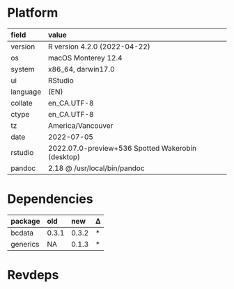 # Platform

|field    |value                                             |
|:--------|:-------------------------------------------------|
|version  |R version 4.2.0 (2022-04-22)                      |
|os       |macOS Monterey 12.4                               |
|system   |x86_64, darwin17.0                                |
|ui       |RStudio                                           |
|language |(EN)                                              |
|collate  |en_CA.UTF-8                                       |
|ctype    |en_CA.UTF-8                                       |
|tz       |America/Vancouver                                 |
|date     |2022-07-05                                        |
|rstudio  |2022.07.0-preview+536 Spotted Wakerobin (desktop) |
|pandoc   |2.18 @ /usr/local/bin/pandoc                      |

# Dependencies

|package  |old   |new   |Δ  |
|:--------|:-----|:-----|:--|
|bcdata   |0.3.1 |0.3.2 |*  |
|generics |NA    |0.1.3 |*  |

# Revdeps

